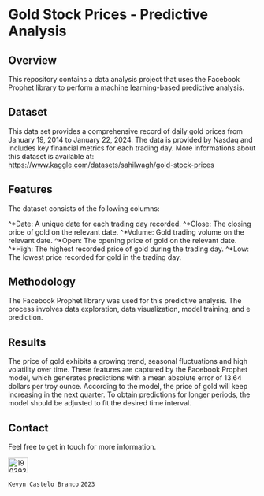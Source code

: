 # Gold Stock Prices - Predictive Analysis

## Overview
This repository contains a data analysis project that uses the Facebook Prophet library to perform a machine learning-based predictive analysis.

## Dataset
This data set provides a comprehensive record of daily gold prices from January 19, 2014 to January 22, 2024. The data is provided by Nasdaq and includes key financial metrics for each trading day. More informations about this dataset is available at: https://www.kaggle.com/datasets/sahilwagh/gold-stock-prices

## Features
The dataset consists of the following columns: 

^*Date: A unique date for each trading day recorded.
^*Close: The closing price of gold on the relevant date.
^*Volume: Gold trading volume on the relevant date.
^*Open: The opening price of gold on the relevant date.
^*High: The highest recorded price of gold during the trading day.
^*Low: The lowest price recorded for gold in the trading day.

## Methodology
The Facebook Prophet library was used for this predictive analysis. The process involves data exploration, data visualization, model training, and e prediction.

## Results
The price of gold exhibits a growing trend, seasonal fluctuations and high volatility over time. These features are captured by the Facebook Prophet model, which generates predictions with a mean absolute error of 13.64 dollars per troy ounce. According to the model, the price of gold will keep increasing in the next quarter. To obtain predictions for longer periods, the model should be adjusted to fit the desired time interval.



## Contact
Feel free to get in touch for more information.

<a href="https://linkedin.com/in/kevyn-gabriel-castelo-branco-1903931aa/" target="blank"><img align="center" src="https://raw.githubusercontent.com/rahuldkjain/github-profile-readme-generator/master/src/images/icons/Social/linked-in-alt.svg" alt="1903931aa" height="30" width="40" /></a>


 `Kevyn Castelo Branco` `2023`
